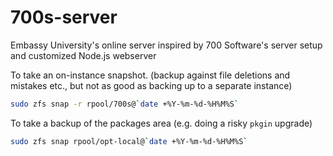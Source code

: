 # 700s-server
Embassy University's online server inspired by 700 Software's server setup and customized Node.js webserver

To take an on-instance snapshot. (backup against file deletions and mistakes etc., but not as good as backing up to a separate instance)
```sh
sudo zfs snap -r rpool/700s@`date +%Y-%m-%d-%H%M%S`
```

To take a backup of the packages area (e.g. doing a risky `pkgin` upgrade)
```sh
sudo zfs snap rpool/opt-local@`date +%Y-%m-%d-%H%M%S`
```
